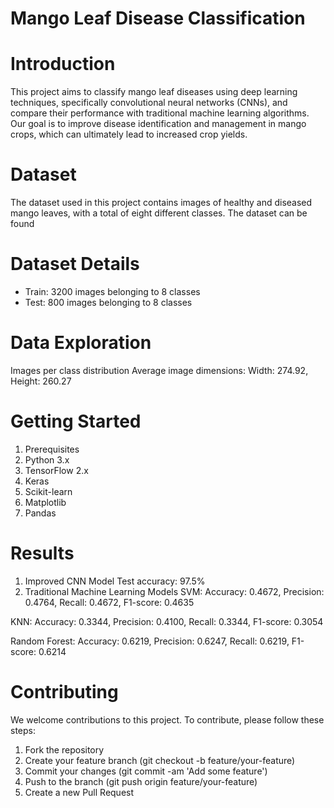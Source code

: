 # Mango Leaf Disease Classification
# Introduction
This project aims to classify mango leaf diseases using deep learning techniques, specifically convolutional neural networks (CNNs), and compare their performance with traditional machine learning algorithms. Our goal is to improve disease identification and management in mango crops, which can ultimately lead to increased crop yields.

# Dataset
The dataset used in this project contains images of healthy and diseased mango leaves, with a total of eight different classes. The dataset can be found

# Dataset Details
* Train: 3200 images belonging to 8 classes
* Test: 800 images belonging to 8 classes
# Data Exploration
Images per class distribution
Average image dimensions: Width: 274.92, Height: 260.27

# Getting Started
1. Prerequisites
2. Python 3.x
3. TensorFlow 2.x
4. Keras
5. Scikit-learn
6. Matplotlib
7. Pandas


# Results
1. Improved CNN Model
  Test accuracy: 97.5%
2. Traditional Machine Learning Models
  SVM: Accuracy: 0.4672, Precision: 0.4764, Recall: 0.4672, F1-score: 0.4635
  
  KNN: Accuracy: 0.3344, Precision: 0.4100, Recall: 0.3344, F1-score: 0.3054
  
  Random Forest: Accuracy: 0.6219, Precision: 0.6247, Recall: 0.6219, F1-score: 0.6214
  
# Contributing
We welcome contributions to this project. To contribute, please follow these steps:

1. Fork the repository
2. Create your feature branch (git checkout -b feature/your-feature)
3. Commit your changes (git commit -am 'Add some feature')
4. Push to the branch (git push origin feature/your-feature)
5. Create a new Pull Request
